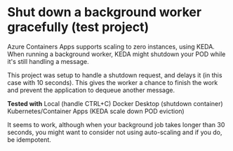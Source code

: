 # Shut down a background worker gracefully (test project)

Azure Containers Apps supports scaling to zero instances, using KEDA.
When running a background worker, KEDA might shutdown your POD while it's still handling a message.

This project was setup to handle a shutdown request, and delays it (in this case with 10 seconds). This gives the worker a chance to finish the work and prevent the application to dequeue another message.

**Tested with**
Local (handle CTRL+C)
Docker Desktop (shutdown container)
Kubernetes/Container Apps (KEDA scale down POD eviction)

It seems to work, although when your background job takes longer than 30 seconds, you might want to consider not using auto-scaling and if you do, be idempotent.
